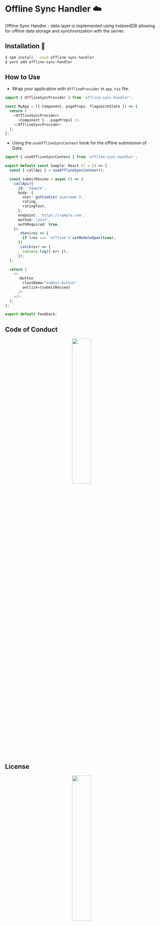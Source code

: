 # Offline Sync Handler ☁️

Offline Sync Handler - data layer is implemented using IndexedDB allowing for offline data storage and synchronization with the server.

## Installation 📜

```sh
$ npm install --save offline-sync-handler
$ yarn add offline-sync-handler
```

## How to Use

- Wrap your application with `OfflineProvider` in `app.tsx` file.

```ts
import { OfflineSyncProvider } from 'offline-sync-handler';

const MyApp = ({ Component, pageProps, flagsmithState }) => {
  return (
    <OfflineSyncProvider>
      <Component {...pageProps} />
    </OfflineSyncProvider>
  );
};
```

- Using the `useOfflineSyncContext` hook for the offline submission of Data.

```ts
import { useOfflineSyncContext } from 'offline-sync-handler';

export default const Sample: React.FC = () => {
  const { callApi } = useOfflineSyncContext();

  const submitReview = async () => {
    callApi({
      id: 'Sample',
      body: {
        user: getCookie('username'),
        rating,
        ratingText,
      },
      endpoint: 'https://sample.com',
      method: 'post',
      authRequired: true,
    })
      .then(res => {
        if (res === 'offline') setModaleOpen(true);
      })
      .catch(err => {
        console.log({ err });
      });
  };

  return (
    <>
      <Button
        className="sumbit-button"
        onClick={submitReview}        
      />
    </>
  );
};

export default Feedback;
```

## Code of Conduct

<p align="center"><img src="https://media.giphy.com/media/qHRwTyhWIj4UU/200w_d.gif" width=35%></p>

## License

<p align="center"><img src="https://media.giphy.com/media/xUPGcJGy8I928yIlAQ/giphy.gif" width=35%></p>

## Contribute
Show your ❤️ and support by giving a ⭐. Any suggestions are welcome! Take a look at the contributing guide.

